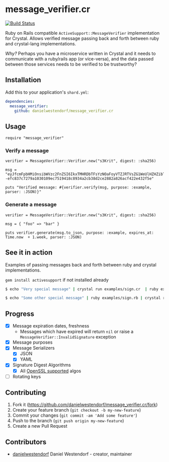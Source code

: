 # message_verifier.cr

[![Build Status](https://travis-ci.org/danielwestendorf/message_verifier.cr.svg?branch=master)](https://travis-ci.org/danielwestendorf/message_verifier.cr)

Ruby on Rails compatible `ActiveSupport::MessageVerifier` implementation for Crystal. Allows verified message passing back and forth between ruby and crystal-lang implementations.

*Why?* Perhaps you have a microservice written in Crystal and it needs to communicate with a ruby/rails app (or vice-versa), and the data passed between those services needs to be verified to be trustworthy?

## Installation

Add this to your application's `shard.yml`:

```yaml
dependencies:
  message_verifier:
    github: danielwestendorf/message_verifier.cr
```

## Usage

```crystal
require "message_verifier"
```

### Verify a message
```crystal
verifier = MessageVerifier::Verifier.new("s3Krit", digest: :sha256)

msg = "eyJfcmFpbHMiOnsibWVzc2FnZSI6IkxTMHRDbTFsYzNOaFoyVTZJRTVsZG1WeUlHZHZibTVoSUdkcGRtVWdlVzkxSUhWd0xDQnVaWFpsY2lCbmIyNXVZU0JzWlhRZ2VXOTFJR1J2ZDI0SyIsImV4cCI6IjIwMTktMDEtMDNUMDA6MjI6MjMuMTc4MDQ0MDAwWiIsInB1ciI6ImV4YW1wbGUifX0=--efc837c7279a1030109ec7519418c8934a2cb38d2ce2882a826acf422e432f5e"

puts "Verified message: #{verifier.verify(msg, purpose: :example, parser: :JSON)}"
```

### Generate a message
```crystal
verifier = MessageVerifier::Verifier.new("s3Krit", digest: :sha256)

msg = { "foo" => "bar" }

puts verifier.generate(msg.to_json, purpose: :example, expires_at: Time.now  + 1.week, parser: :JSON)

```

## See it in action
Examples of passing messages back and forth between ruby and crystal implementations.

`gem install activesupport` if not installed already

```bash
$ echo "Very special message" | crystal run examples/sign.cr  | ruby examples/verify.rb
```

```bash
$ echo "Some other special message" | ruby examples/sign.rb | crystal run examples/verify.cr
```

## Progress

- [x] Message expiration dates, freshness
  - Messages which have expired will return `nil` or raise a `MessageVerifier::InvalidSignature` exception
- [x] Message purposes
- [x] Message Serializers
  - [x] JSON
  - [x] YAML
- [x] Signature Digest Algorithms
  - [x] All [OpenSSL supported](https://crystal-lang.org/api/0.27.0/OpenSSL/HMAC.html#digest%28algorithm%3ASymbol%2Ckey%2Cdata%29%3ABytes-class-method) algos
- [ ] Rotating keys

## Contributing

1. Fork it (<https://github.com/danielwestendorf/message_verifier.cr/fork>)
2. Create your feature branch (`git checkout -b my-new-feature`)
3. Commit your changes (`git commit -am 'Add some feature'`)
4. Push to the branch (`git push origin my-new-feature`)
5. Create a new Pull Request

## Contributors

- [danielwestendorf](https://github.com/your-github-user) Daniel Westendorf - creator, maintainer
